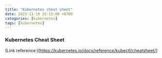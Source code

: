 ```yaml
---
title: "Kubernetes cheat sheet"
date: 2023-11-10 15:15:00 +0700
categories: [kubernetes]
tags: [kubernetes]
---
```

### Kubernetes Cheat Sheet

(Link reference:)[https://kubernetes.io/docs/reference/kubectl/cheatsheet/]
